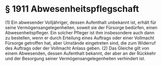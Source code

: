 # § 1911 Abwesenheitspflegschaft
(1) Ein abwesender Volljähriger, dessen Aufenthalt unbekannt ist, erhält für seine Vermögensangelegenheiten, soweit sie der Fürsorge bedürfen, einen Abwesenheitspfleger. Ein solcher Pfleger ist ihm insbesondere auch dann zu bestellen, wenn er durch Erteilung eines Auftrags oder einer Vollmacht Fürsorge getroffen hat, aber Umstände eingetreten sind, die zum Widerruf des Auftrags oder der Vollmacht Anlass geben.
(2) Das Gleiche gilt von einem Abwesenden, dessen Aufenthalt bekannt, der aber an der Rückkehr und der Besorgung seiner Vermögensangelegenheiten verhindert ist.